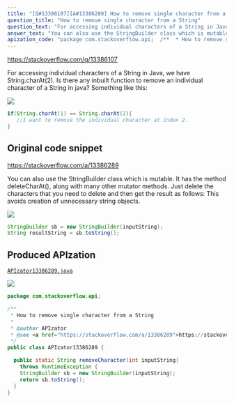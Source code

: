 ```yaml
---
title: "[Q#13386107][A#13386289] How to remove single character from a String"
question_title: "How to remove single character from a String"
question_text: "For accessing individual characters of a String in Java, we have String.charAt(2). Is there any inbuilt function to remove an individual character of a String in java? Something like this:"
answer_text: "You can also use the StringBuilder class which is mutable. It has the method deleteCharAt(), along with many other mutator methods. Just delete the characters that you need to delete and then get the result as follows: This avoids creation of unnecessary string objects."
apization_code: "package com.stackoverflow.api;  /**  * How to remove single character from a String  *  * @author APIzator  * @see <a href=\"https://stackoverflow.com/a/13386289\">https://stackoverflow.com/a/13386289</a>  */ public class APIzator13386289 {    public static String removeCharacter(int inputString)     throws RuntimeException {     StringBuilder sb = new StringBuilder(inputString);     return sb.toString();   } }"
---
```


https://stackoverflow.com/q/13386107

For accessing individual characters of a String in Java, we have String.charAt(2). Is there any inbuilt function to remove an individual character of a String in java?
Something like this:


<div class="code-logo"><img src="/stackoverflow.png" /></div>

```java
if(String.charAt(1) == String.charAt(2){
   //I want to remove the individual character at index 2. 
}
```


## Original code snippet

https://stackoverflow.com/a/13386289

You can also use the StringBuilder class which is mutable.
It has the method deleteCharAt(), along with many other mutator methods.
Just delete the characters that you need to delete and then get the result as follows:
This avoids creation of unnecessary string objects.

<div class="code-logo"><img src="/stackoverflow.png" /></div>

```java
StringBuilder sb = new StringBuilder(inputString);
String resultString = sb.toString();
```

## Produced APIzation

[`APIzator13386289.java`](https://github.com/pasqualesalza/apization-temp-data/raw/master/search/APIzator13386289.java)

<div class="code-logo"><img src="/apizator.png" /></div>

```java
package com.stackoverflow.api;

/**
 * How to remove single character from a String
 *
 * @author APIzator
 * @see <a href="https://stackoverflow.com/a/13386289">https://stackoverflow.com/a/13386289</a>
 */
public class APIzator13386289 {

  public static String removeCharacter(int inputString)
    throws RuntimeException {
    StringBuilder sb = new StringBuilder(inputString);
    return sb.toString();
  }
}

```